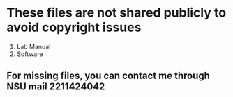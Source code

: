 # These files are not shared publicly to avoid copyright issues

01. Lab Manual
02. Software

## For missing files, you can contact me through NSU mail 2211424042
